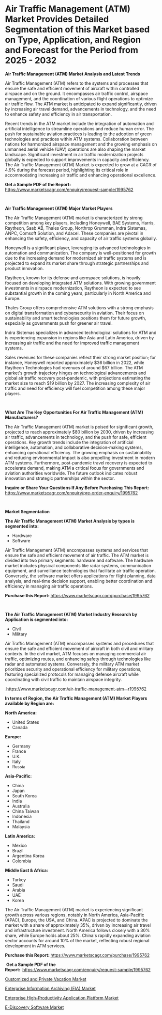 <p><h1>Air Traffic Management (ATM) Market Provides Detailed Segmentation of this Market based on Type, Application, and Region and Forecast for the Period from 2025 - 2032</h1></p><p><strong>Air Traffic Management (ATM) Market Analysis and Latest Trends</strong></p>
<p><p>Air Traffic Management (ATM) refers to the systems and processes that ensure the safe and efficient movement of aircraft within controlled airspace and on the ground. It encompasses air traffic control, airspace management, and the coordination of various flight operations to optimize air traffic flow. The ATM market is anticipated to expand significantly, driven by increasing air travel demand, advancements in technology, and the need to enhance safety and efficiency in air transportation.</p><p>Recent trends in the ATM market include the integration of automation and artificial intelligence to streamline operations and reduce human error. The push for sustainable aviation practices is leading to the adoption of green technologies and practices within ATM systems. Collaboration between nations for harmonized airspace management and the growing emphasis on unmanned aerial vehicle (UAV) operations are also shaping the market landscape. Significant investment in air traffic modernization projects globally is expected to support improvements in capacity and efficiency. The Air Traffic Management (ATM) Market is expected to grow at a CAGR of 4.9% during the forecast period, highlighting its critical role in accommodating increasing air traffic and enhancing operational excellence.</p></p>
<p><strong>Get a Sample PDF of the Report:&nbsp;</strong> <a href="https://www.marketscagr.com/enquiry/request-sample/1995762?utm_campaign=2176&utm_medium=2&utm_source=Github&utm_content=ia&utm_term=11032025&utm_id=air-traffic-management-atm">https://www.marketscagr.com/enquiry/request-sample/1995762</a></p>
<p>&nbsp;</p>
<p><strong>Air Traffic Management (ATM) Major Market Players</strong></p>
<p><p>The Air Traffic Management (ATM) market is characterized by strong competition among key players, including Honeywell, BAE Systems, Harris, Raytheon, Saab AB, Thales Group, Northrop Grumman, Indra Sistemas, ANPC, Comsoft Solution, and Adacel. These companies are pivotal in enhancing the safety, efficiency, and capacity of air traffic systems globally.</p><p>Honeywell is a significant player, leveraging its advanced technologies in automation and communication. The company is well-positioned for growth due to the increasing demand for modernized air traffic systems and is projected to expand its market share through strategic partnerships and product innovation.</p><p>Raytheon, known for its defense and aerospace solutions, is heavily focused on developing integrated ATM solutions. With growing government investments in airspace modernization, Raytheon is expected to see substantial growth in the coming years, particularly in North America and Europe.</p><p>Thales Group offers comprehensive ATM solutions with a strong emphasis on digital transformation and cybersecurity in aviation. Their focus on sustainability and smart technologies positions them for future growth, especially as governments push for greener air travel.</p><p>Indra Sistemas specializes in advanced technological solutions for ATM and is experiencing expansion in regions like Asia and Latin America, driven by increasing air traffic and the need for improved traffic management systems.</p><p>Sales revenues for these companies reflect their strong market position; for instance, Honeywell reported approximately $36 billion in 2022, while Raytheon Technologies had revenues of around $67 billion. The ATM market's growth trajectory hinges on technological advancements and global air traffic recovery post-pandemic, with projections estimating the market size to reach $19 billion by 2027. The increasing complexity of air traffic and need for efficiency will fuel competition among these major players.</p></p>
<p>&nbsp;</p>
<p><strong>What Are The Key Opportunities For Air Traffic Management (ATM) Manufacturers?</strong></p>
<p><p>The Air Traffic Management (ATM) market is poised for significant growth, projected to reach approximately $80 billion by 2030, driven by increasing air traffic, advancements in technology, and the push for safe, efficient operations. Key growth trends include the integration of artificial intelligence, automation, and collaborative decision-making systems, enhancing operational efficiency. The growing emphasis on sustainability and reducing environmental impact is also propelling investment in modern ATM systems. Furthermore, post-pandemic travel recovery is expected to accelerate demand, making ATM a critical focus for governments and aviation authorities worldwide. The future outlook indicates robust innovation and strategic partnerships within the sector.</p></p>
<p><strong>Inquire or Share Your Questions If Any Before Purchasing This Report:</strong> <a href="https://www.marketscagr.com/enquiry/pre-order-enquiry/1995762?utm_campaign=2176&utm_medium=2&utm_source=Github&utm_content=ia&utm_term=11032025&utm_id=air-traffic-management-atm">https://www.marketscagr.com/enquiry/pre-order-enquiry/1995762</a></p>
<p>&nbsp;</p>
<p><strong>Market Segmentation</strong></p>
<p><strong>The Air Traffic Management (ATM) Market Analysis by types is segmented into:</strong></p>
<p><ul><li>Hardware</li><li>Software</li></ul></p>
<p><p>Air Traffic Management (ATM) encompasses systems and services that ensure the safe and efficient movement of air traffic. The ATM market is divided into two primary segments: hardware and software. The hardware market includes physical components like radar systems, communication equipment, and surveillance technologies that facilitate air traffic operation. Conversely, the software market offers applications for flight planning, data analysis, and real-time decision support, enabling better coordination and efficiency in managing air traffic operations.</p></p>
<p><strong>Purchase this Report:&nbsp;</strong><a href="https://www.marketscagr.com/purchase/1995762?utm_campaign=2176&utm_medium=2&utm_source=Github&utm_content=ia&utm_term=11032025&utm_id=air-traffic-management-atm">https://www.marketscagr.com/purchase/1995762</a></p>
<p>&nbsp;</p>
<p><strong>The Air Traffic Management (ATM) Market Industry Research by Application is segmented into:</strong></p>
<p><ul><li>Civil</li><li>Military</li></ul></p>
<p><p>Air Traffic Management (ATM) encompasses systems and procedures that ensure the safe and efficient movement of aircraft in both civil and military contexts. In the civil market, ATM focuses on managing commercial air traffic, optimizing routes, and enhancing safety through technologies like radar and automated systems. Conversely, the military ATM market prioritizes security and operational efficiency for military operations, featuring specialized protocols for managing defense aircraft while coordinating with civil traffic to maintain airspace integrity.</p></p>
<p><a href="https://www.marketscagr.com/air-traffic-management-atm--r1995762?utm_campaign=2176&utm_medium=2&utm_source=Github&utm_content=ia&utm_term=11032025&utm_id=air-traffic-management-atm">&nbsp;https://www.marketscagr.com/air-traffic-management-atm--r1995762</a></p>
<p><strong>In terms of Region, the Air Traffic Management (ATM) Market Players available by Region are:</strong></p>
<p>
    <p> <strong> North America: </strong>
        <ul>
            <li>United States</li>
            <li>Canada</li>
        </ul>
        </p> 
    <p> <strong> Europe: </strong>
        <ul>
            <li>Germany</li>
            <li>France</li>
            <li>U.K.</li>
            <li>Italy</li>
            <li>Russia</li>
        </ul>
        </p> 
    <p> <strong> Asia-Pacific: </strong>
        <ul>
            <li>China</li>
            <li>Japan</li>
            <li>South Korea</li>
            <li>India</li>
            <li>Australia</li>
            <li>China Taiwan</li>
            <li>Indonesia</li>
            <li>Thailand</li>
            <li>Malaysia</li>
        </ul>
        </p> 
    <p> <strong> Latin America: </strong>
        <ul>
            <li>Mexico</li>
            <li>Brazil</li>
            <li>Argentina Korea</li>
            <li>Colombia</li>
        </ul>
        </p> 
    <p> <strong> Middle East & Africa: </strong>
        <ul>
            <li>Turkey</li>
            <li>Saudi</li>
            <li>Arabia</li>
            <li>UAE</li>
            <li>Korea</li>
        </ul>
    </p>
    </p>
<p><p>The Air Traffic Management (ATM) market is experiencing significant growth across various regions, notably in North America, Asia-Pacific (APAC), Europe, the USA, and China. APAC is projected to dominate the market with a share of approximately 35%, driven by increasing air travel and infrastructure investment. North America follows closely with a 30% share, while Europe holds about 25%. China's rapidly expanding aviation sector accounts for around 10% of the market, reflecting robust regional development in ATM services.</p></p>
<p><strong>Purchase this Report: </strong><a href="https://www.marketscagr.com/purchase/1995762?utm_campaign=2176&utm_medium=2&utm_source=Github&utm_content=ia&utm_term=11032025&utm_id=air-traffic-management-atm">https://www.marketscagr.com/purchase/1995762</a></p>
<p>&nbsp;<strong>Get a Sample PDF of the Report:&nbsp;&nbsp;</strong><a href="https://www.marketscagr.com/enquiry/request-sample/1995762?utm_campaign=2176&utm_medium=2&utm_source=Github&utm_content=ia&utm_term=11032025&utm_id=air-traffic-management-atm">https://www.marketscagr.com/enquiry/request-sample/1995762</a></p>
<p><strong></strong></p>
<p><p><a href="https://github.com/chaturberville8181/Market-Research-Report-List-1/blob/main/customized-and-private-vacation-market.md?utm_campaign=2176&utm_medium=2&utm_source=Github&utm_content=ia&utm_term=11032025&utm_id=air-traffic-management-atm">Customized and Private Vacation Market</a></p><p><a href="https://github.com/oliveroste6/Market-Research-Report-List-1/blob/main/enterprise-information-archiving-eia-market.md?utm_campaign=2176&utm_medium=2&utm_source=Github&utm_content=ia&utm_term=11032025&utm_id=air-traffic-management-atm">Enterprise Information Archiving (EIA) Market</a></p><p><a href="https://github.com/sherikacas30/Market-Research-Report-List-1/blob/main/enterprise-high-productivity-application-platform-market.md?utm_campaign=2176&utm_medium=2&utm_source=Github&utm_content=ia&utm_term=11032025&utm_id=air-traffic-management-atm">Enterprise High-Productivity Application Platform Market</a></p><p><a href="https://github.com/FahadAhmed223/Market-Research-Report-List-1/blob/main/e-discovery-software-market.md?utm_campaign=2176&utm_medium=2&utm_source=Github&utm_content=ia&utm_term=11032025&utm_id=air-traffic-management-atm">E-Discovery Software Market</a></p></p>
